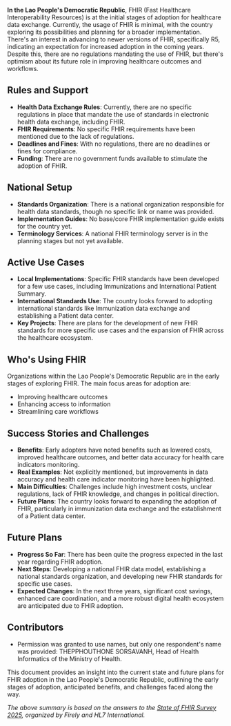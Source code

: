 **In the Lao People's Democratic Republic**, FHIR (Fast Healthcare Interoperability Resources) is at the initial stages of adoption for healthcare data exchange. Currently, the usage of FHIR is minimal, with the country exploring its possibilities and planning for a broader implementation. There's an interest in advancing to newer versions of FHIR, specifically R5, indicating an expectation for increased adoption in the coming years. Despite this, there are no regulations mandating the use of FHIR, but there's optimism about its future role in improving healthcare outcomes and workflows.

## Rules and Support

- **Health Data Exchange Rules**: Currently, there are no specific regulations in place that mandate the use of standards in electronic health data exchange, including FHIR.
- **FHIR Requirements**: No specific FHIR requirements have been mentioned due to the lack of regulations.
- **Deadlines and Fines**: With no regulations, there are no deadlines or fines for compliance.
- **Funding**: There are no government funds available to stimulate the adoption of FHIR.

## National Setup

- **Standards Organization**: There is a national organization responsible for health data standards, though no specific link or name was provided.
- **Implementation Guides**: No base/core FHIR implementation guide exists for the country yet.
- **Terminology Services**: A national FHIR terminology server is in the planning stages but not yet available.

## Active Use Cases

- **Local Implementations**: Specific FHIR standards have been developed for a few use cases, including Immunizations and International Patient Summary.
- **International Standards Use**: The country looks forward to adopting international standards like Immunization data exchange and establishing a Patient data center.
- **Key Projects**: There are plans for the development of new FHIR standards for more specific use cases and the expansion of FHIR across the healthcare ecosystem.

## Who's Using FHIR

Organizations within the Lao People's Democratic Republic are in the early stages of exploring FHIR. The main focus areas for adoption are:
- Improving healthcare outcomes
- Enhancing access to information
- Streamlining care workflows

## Success Stories and Challenges

- **Benefits**: Early adopters have noted benefits such as lowered costs, improved healthcare outcomes, and better data accuracy for health care indicators monitoring.
- **Real Examples**: Not explicitly mentioned, but improvements in data accuracy and health care indicator monitoring have been highlighted.
- **Main Difficulties**: Challenges include high investment costs, unclear regulations, lack of FHIR knowledge, and changes in political direction.
- **Future Plans**: The country looks forward to expanding the adoption of FHIR, particularly in immunization data exchange and the establishment of a Patient data center.

## Future Plans

- **Progress So Far**: There has been quite the progress expected in the last year regarding FHIR adoption.
- **Next Steps**: Developing a national FHIR data model, establishing a national standards organization, and developing new FHIR standards for specific use cases.
- **Expected Changes**: In the next three years, significant cost savings, enhanced care coordination, and a more robust digital health ecosystem are anticipated due to FHIR adoption.

## Contributors

- Permission was granted to use names, but only one respondent's name was provided: THEPPHOUTHONE SORSAVANH, Head of Health Informatics of the Ministry of Health.

This document provides an insight into the current state and future plans for FHIR adoption in the Lao People's Democratic Republic, outlining the early stages of adoption, anticipated benefits, and challenges faced along the way.

*The above summary is based on the answers to the [State of FHIR Survey 2025](https://fire.ly/blog/the-state-of-fhir-in-2025/), organized by Firely and HL7 International.*